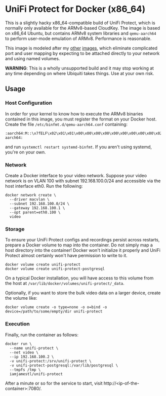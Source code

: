 # UniFi Protect for Docker (x86_64)

This is a slightly hacky x86_64-compatible build of UniFi Protect, which is
normally only available for the ARMv8-based CloudKey.  The image is based on
x86_64 Ubuntu, but contains ARMv8 system libraries and `qemu-aarch64` to
perform user-mode emulation of ARMv8.  Performance is reasonable.

This image is modeled after my
[other](https://github.com/iamjamestl/docker-unifi)
[images](https://github.com/iamjamestl/docker-unifi-video), which eliminate
complicated port and user mapping by expecting to be attached directly to your
network and using named volumes.

**WARNING**: This is a wholly unsupported build and it may stop working at any
time depending on where Ubiquiti takes things.  Use at your own risk.

## Usage

### Host Configuration

In order for your kernel to know how to execute the ARMv8 binaries contained in
this image, you must register the format on your Docker host.  Create the file
`/etc/binfmt.d/qemu-aarch64.conf` containing:

```
:aarch64:M::\x7fELF\x02\x01\x01\x00\x00\x00\x00\x00\x00\x00\x00\x00\x02\x00\xb7:\xff\xff\xff\xff\xff\xff\xff\xfc\xff\xff\xff\xff\xff\xff\xff\xff\xfe\xff\xff:/usr/bin/qemu-aarch64:
```

and run `systemctl restart systemd-binfmt`.  If you aren't using systemd,
you're on your own.

### Network

Create a Docker interface to your video network.  Suppose your video network is
on VLAN 100 with subnet 192.168.100.0/24 and accessible via the host interface
eth0.  Run the following:

```
docker network create \
  --driver macvlan \
  --subnet 192.168.100.0/24 \
  --gateway 192.168.100.1 \
  --opt parent=eth0.100 \
  video
```

### Storage

To ensure your UniFi Protect configs and recordings persist across restarts,
prepare a Docker volume to map into the container.  Do not simply map a host
directory into the container!  Docker won't initialize it properly and UniFi
Protect almost certainly won't have permission to write to it.

```
docker volume create unifi-protect
docker volume create unifi-protect-postgresql
```

On a typical Docker installation, you will have access to this volume from the
host at `/var/lib/docker/volumes/unifi-protect/_data`.

Optionally, if you want to store the bulk video data on a larger device, create
the volume like:

```
docker volume create -o type=none -o o=bind -o device=/path/to/some/empty/dir unifi-protect
```

### Execution

Finally, run the container as follows:

```
docker run \
  --name unifi-protect \
  --net video \
  --ip 192.168.100.2 \
  -v unifi-protect:/srv/unifi-protect \
  -v unifi-protect-postgresql:/var/lib/postgresql \
  --tmpfs /tmp \
  iamjamestl/unifi-protect
```

After a minute or so for the service to start, visit
http://&lt;ip-of-the-container&gt;:7080/.
